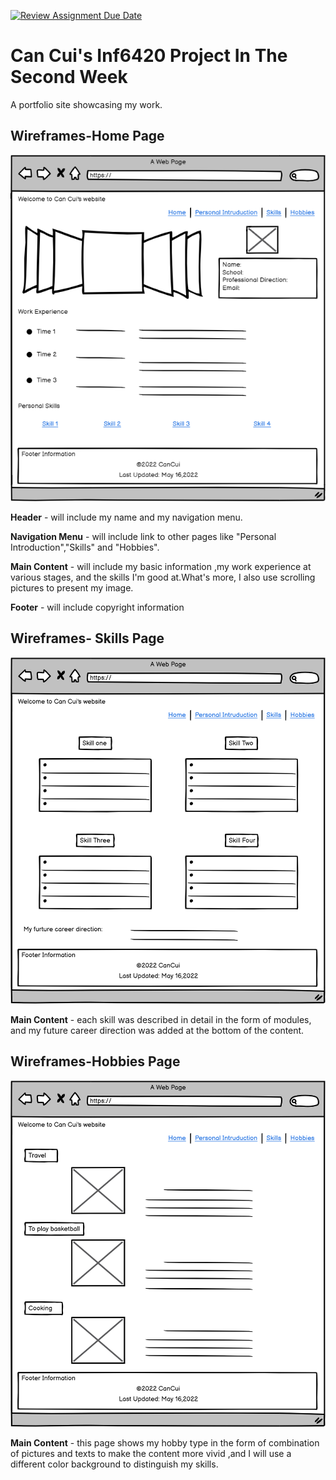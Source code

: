 [![Review Assignment Due Date](https://classroom.github.com/assets/deadline-readme-button-24ddc0f5d75046c5622901739e7c5dd533143b0c8e959d652212380cedb1ea36.svg)](https://classroom.github.com/a/cSGmFTKd)
# Can Cui's Inf6420 Project In The Second Week

A portfolio site showcasing my work.

## Wireframes-Home Page
![Wireframes of home page](wireframes/Home.png)

**Header** - will include my name and my navigation menu.

**Navigation Menu** - will include link to other pages like "Personal Introduction","Skills" and "Hobbies".

**Main Content** - will include my basic information  ,my work experience at various stages, and the skills I'm good at.What's more, I also use scrolling pictures to present my image.

**Footer** - will include copyright information

## Wireframes- Skills Page
![Wireframes of skills page](wireframes/Skills.png)

**Main Content** - each skill was described in detail in the form of modules, and my future career direction was added at the bottom of the content.

## Wireframes-Hobbies Page
![Wireframes of hobbies page](wireframes/Hobbies.png)

**Main Content** - this page shows my hobby type in the form of combination of pictures and texts to make the content more vivid ,and I will use a different color background to distinguish my skills.
